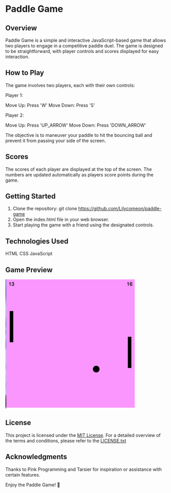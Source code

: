 # Paddle Game
## Overview
Paddle Game is a simple and interactive JavaScript-based game that allows two players to engage in a competitive paddle duel. The game is designed to be straightforward, with player controls and scores displayed for easy interaction.

## How to Play
The game involves two players, each with their own controls:

Player 1:

Move Up: Press 'W'
Move Down: Press 'S'

Player 2:

Move Up: Press 'UP_ARROW'
Move Down: Press 'DOWN_ARROW'

The objective is to maneuver your paddle to hit the bouncing ball and prevent it from passing your side of the screen.

## Scores
The scores of each player are displayed at the top of the screen. The numbers are updated automatically as players score points during the game.

## Getting Started
1. Clone the repository: 
    git clone https://github.com/Lilycomeon/paddle-game
2. Open the index.html file in your web browser.
3. Start playing the game with a friend using the designated controls.

## Technologies Used
HTML
CSS
JavaScript

## Game Preview
![Game Preview](game_review.jpg)

## License
This project is licensed under the [MIT License](LICENSE.txt). For a detailed overview of the terms and conditions, please refer to the [LICENSE.txt](LICENSE.txt)

## Acknowledgments
Thanks to Pink Programming and Tarsier for inspiration or assistance with certain features.

Enjoy the Paddle Game! 🏓
